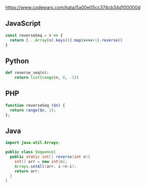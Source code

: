 https://www.codewars.com/kata/5a00e05cc374cb34d100000d

## JavaScript
```js
const reverseSeq = n => {
  return [...Array(n).keys()].map(x=>x+1).reverse()
}
```

## Python
```python
def reverse_seq(n):
    return list(range(n, 0, -1))
```

## PHP
```php
function reverseSeq ($n) {
  return range($n, 1);
};
```

## Java
```java
import java.util.Arrays;

public class Sequence{
  public static int[] reverse(int n){
    int[] arr = new int[n];
    Arrays.setAll(arr, i->n-i);
    return arr;
  }
}
```